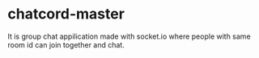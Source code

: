 # chatcord-master
It is group chat appilication made with socket.io where people with same room id can join together and chat.
